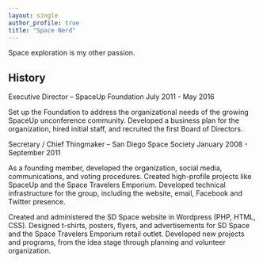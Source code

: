 ```yaml
---
layout: single
author_profile: true
title: "Space Nerd"
---
```


Space exploration is my other passion. 

## History

Executive Director – SpaceUp Foundation
July 2011 - May 2016

Set up the Foundation to address the organizational needs of the growing SpaceUp unconference community. Developed a business plan for the organization, hired initial staff, and recruited the first Board of Directors.

Secretary / Chief Thingmaker – San Diego Space Society
January 2008 - September 2011

As a founding member, developed the organization, social media, communications, and voting procedures. Created high-profile projects like SpaceUp and the Space Travelers Emporium. Developed technical infrastructure for the group, including the website, email, Facebook and Twitter presence.

Created and administered the SD Space website in Wordpress (PHP, HTML, CSS). Designed t-shirts, posters, flyers, and advertisements for SD Space and the Space Travelers Emporium retail outlet. Developed new projects and programs, from the idea stage through planning and volunteer organization.

